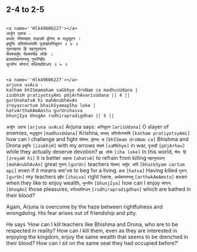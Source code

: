 ## 2-4 to 2-5


```shloka-sa

<a name=''Hlk49606227'></a>
अर्जुन उवाच -
कथम् भीष्ममहम् सङ्ख्ये द्रोणम् च मधुसूदन ।
इशुभिः प्रतियोत्स्यामि पूजार्हावरिसूदन ॥ ४ ॥
गुरूनहत्वा हि महानुभावान्
श्रेयश्चर्तुम् भैक्ष्यमपीह लोके ।
हत्वार्थकामाम्स्तु गुरूनिहैव
भुन्जीय भोगान् रुधिरप्रदिग्धन् ॥ ५ ॥

```
```shloka-sa-hk

<a name=''Hlk49606227'></a>
arjuna uvAca -
katham bhISmamaham saGkhye droNam ca madhusUdana |
izubhiH pratiyotsyAmi pUjArhAvarisUdana || 4 ||
gurUnahatvA hi mahAnubhAvAn
zreyazcartum bhaikSyamapIha loke |
hatvArthakAmAmstu gurUnihaiva
bhunjIya bhogAn rudhirapradigdhan || 5 ||

```
`अर्जुन उवाच` `[arjuna uvAca]` Arjuna says: `अरिसूदन` `[arisUdana]` O slayer of enemies, `मधुसूदन` `[madhusUdana]` Krishna, `कथम् प्रतियोत्स्यामि` `[katham pratiyotsyAmi]` how can I challenge and fight `भीष्मम् द्रोणम् च` `[bhISmam droNam ca]` Bhishma and Drona `इशुभिः` `[izubhiH]` with my arrows `संख्ये` `[saMkhye]` in war, `पूजार्हौ` `[pUjArhau]` while they actually deserve devotion?
`इह लोके` `[iha loke]` In this world, `श्रेयः हि` `[zreyaH hi]` it is better `अहत्वा` `[ahatvA]` to refrain from killing `महानुभावान्` `[mahAnubhAvAn]` great `गुरून्` `[gurUn]` teachers `भैक्ष्यम् चर्तुम् अपि` `[bhaikSyam cartum api]` even if it means we've to beg for a living. `हत्व` `[hatva]` Having killed `गुरून्` `[gurUn]` my teachers `इहैव` `[ihaiva]` right here, `अर्थकामाम्स्तु` `[arthakAmAmstu]` even when they like to enjoy wealth, `भुन्जीय` `[bhunjIya]` how can I enjoy `भोगान्` `[bhogAn]` those pleasures, `रुधिरप्रदिग्धन्` `[rudhirapradigdhan]` which are bathed in their blood?

Again, Arjuna is overcome by the haze between rightfulness and wrongdoing. His fear arises out of friendship and pity.

He says ‘How can I kill teachers like Bhishma and Drona, who are to be respected in reality? How can I kill them, even as they are interested in enjoying the kingdom, enjoy the same wealth that seems to be drenched in their blood? How can I sit on the same seat they had occupied before?’



